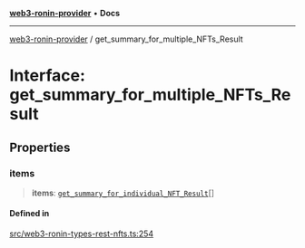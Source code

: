 [**web3-ronin-provider**](../README.md) • **Docs**

***

[web3-ronin-provider](../globals.md) / get\_summary\_for\_multiple\_NFTs\_Result

# Interface: get\_summary\_for\_multiple\_NFTs\_Result

## Properties

### items

> **items**: [`get_summary_for_individual_NFT_Result`](get_summary_for_individual_NFT_Result.md)[]

#### Defined in

[src/web3-ronin-types-rest-nfts.ts:254](https://github.com/chuacw/web3-ronin-provider/blob/4a5337409914c1435eb29cf10385b5e91a5e50ae/src/web3-ronin-types-rest-nfts.ts#L254)
